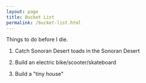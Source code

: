 ```yaml
---
layout: page
title: Bucket List
permalink: /bucket-list.html
---
```

Things to do before I die.

1. Catch Sonoran Desert toads in the Sonoran Desert

2. Build an electric bike/scooter/skateboard

3. Build a "tiny house"

